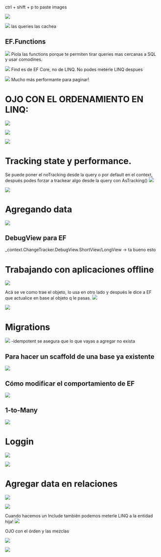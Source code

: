 ctrl + shift + p to paste images

![](2022-06-02-17-38-26.png)

![](2022-06-21-11-32-50.png) las queries las cachea

## EF.Functions

![](2022-06-21-11-42-30.png)
Piola las functions porque te permiten tirar queries mas cercanas a SQL y usar comodines.

![](2022-06-21-13-48-44.png)
Find es de EF Core, no de LINQ. No podes meterle LINQ despues

![](2022-06-21-13-50-01.png)
Mucho más performante para paginar!

# OJO CON EL ORDENAMIENTO EN LINQ:
![](2022-06-21-14-08-26.png)


![](2022-06-21-14-10-14.png)

![](2022-06-21-14-50-49.png)

# Tracking state y performance.

Se puede poner el noTracking desde la query o por default en el context, después podes forzar a trackear algo desde la query con AsTracking()
![](2022-06-21-14-55-51.png)

![](2022-06-21-15-14-59.png)

# Agregando data

![](2022-06-21-15-20-38.png)

## DebugView para EF
_context.ChangeTracker.DebugView.ShortView/LongView -> ta bueno esto 


# Trabajando con aplicaciones offline
![](2022-06-21-15-47-46.png)

Acá se ve como trae el objeto, lo usa en otro lado y después le dice a EF que actualice en base al objeto q le pasas.
![](2022-06-21-15-49-39.png)

![](2022-06-21-15-59-46.png)

# Migrations

![](2022-06-22-10-07-19.png)
-idempotent se asegura que lo que vayas a agregar no exista

## Para hacer un scaffold de una base ya existente

![](2022-06-22-10-13-12.png)

## Cómo modificar el comportamiento de EF

![](2022-06-22-11-05-35.png)

## 1-to-Many

![](2022-06-22-11-39-55.png)

# Loggin

![](2022-06-22-12-19-01.png)

![](2022-06-22-12-21-59.png)

# Agregar data en relaciones

![](2022-06-22-13-16-02.png)

![](2022-06-22-13-36-41.png)

Cuando hacemos un Include también podemos meterle LINQ a la entidad hija!
![](2022-06-22-13-40-18.png)

OJO con el órden y las mezclas

![](2022-06-22-13-41-45.png)

![](2022-06-22-13-43-24.png)